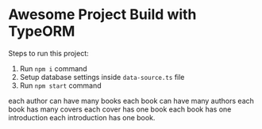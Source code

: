 # Awesome Project Build with TypeORM

Steps to run this project:

1. Run `npm i` command
2. Setup database settings inside `data-source.ts` file
3. Run `npm start` command

each author can have many books
each book can have many authors
each book has many covers
each cover has one book
each book has one introduction
each introduction has one book.